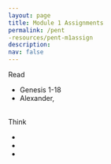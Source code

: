```yaml
---
layout: page
title: Module 1 Assignments
permalink: /pent
-resources/pent-m1assign
description:
nav: false
---
```


<!-- Read -->
<div class="row"> 
    <div class="col-sm-2">
      <span class="badge badge-module">Read</span>
    </div>
    <div class="col-sm-6">
      <ul>
        <li> Genesis 1-18 </li>
        <li> Alexander,  </li>
      </ul>  
    </div>
</div>
&nbsp;
<!-- Think -->
<div class="row">
    <div class="col-sm-2">
        <span class="badge badge-module">Think</span>
    </div>
    <div class="col-sm-6">
      <ul>
        <li></li>
        <li></li>
        <li></li>
	    </ul>
    </div>
</div>